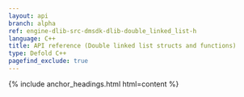 ```yaml
---
layout: api
branch: alpha
ref: engine-dlib-src-dmsdk-dlib-double_linked_list-h
language: C++
title: API reference (Double linked list structs and functions)
type: Defold C++
pagefind_exclude: true
---
```

{% include anchor_headings.html html=content %}